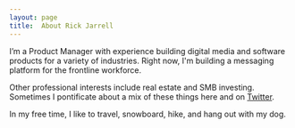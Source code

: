 ```yaml
---
layout: page
title:  About Rick Jarrell
---
```

I’m a Product Manager with experience building digital media and software products for a variety of industries. Right now, I'm building a messaging platform for the frontline workforce.

Other professional interests include real estate and SMB investing. Sometimes I pontificate about a mix of these things here and on [Twitter](https://twitter.com/rick_jarrell_).

In my free time, I like to travel, snowboard, hike, and hang out with my dog.
